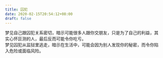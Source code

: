 ```yaml
---
title: 囚犯
date: 2020-02-15T20:54:12+08:00
draft: false
---
```


梦见自己跟囚犯关系密切，暗示可能很多人跟你交朋友，只是为了自己的利益，其实心怀叵测的人，最后反而可能令你吃亏。<br>
梦见囚犯从监狱里逃走，暗示在生活中，可能会因为别人发现你的秘密，而令你陷入危险或面临风险。<br>

